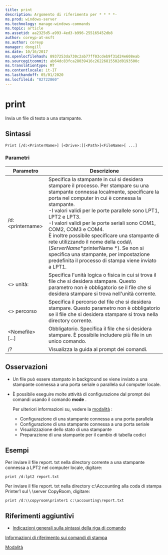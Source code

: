 ```yaml
---
title: print
description: Argomento di riferimento per * * * *-
ms.prod: windows-server
ms.technology: manage-windows-commands
ms.topic: article
ms.assetid: aa2325d5-a993-4ed3-b996-255165452db8
author: coreyp-at-msft
ms.author: coreyp
manager: dongill
ms.date: 10/16/2017
ms.openlocfilehash: 8937253da730c2ab77ff03cdeb9f31d24e608eab
ms.sourcegitcommit: ab64dc83fca28039416c26226815502d0193500c
ms.translationtype: MT
ms.contentlocale: it-IT
ms.lasthandoff: 05/01/2020
ms.locfileid: "82722860"
---
```

# <a name="print"></a>print



Invia un file di testo a una stampante.



## <a name="syntax"></a>Sintassi

```
Print [/d:<PrinterName>] [<Drive>:][<Path>]<FileName>[ ...]
```

### <a name="parameters"></a>Parametri

|Parametro|Descrizione|
|---------|-----------|
|/d:\<printername>|Specifica la stampante in cui si desidera stampare il processo. Per stampare su una stampante connessa localmente, specificare la porta nel computer in cui è connessa la stampante.</br>-I valori validi per le porte parallele sono LPT1, LPT2 e LPT3.</br>-I valori validi per le porte seriali sono COM1, COM2, COM3 e COM4.</br>È inoltre possibile specificare una stampante di rete utilizzando il nome della coda\\\\(*ServerName*\*printerName *). Se non si specifica una stampante, per impostazione predefinita il processo di stampa viene inviato a LPT1.|
|\<> unità:|Specifica l'unità logica o fisica in cui si trova il file che si desidera stampare. Questo parametro non è obbligatorio se il file che si desidera stampare si trova nell'unità corrente.|
|\<> percorso|Specifica il percorso del file che si desidera stampare. Questo parametro non è obbligatorio se il file che si desidera stampare si trova nella directory corrente.|
|\<Nomefile> [...]|Obbligatorio. Specifica il file che si desidera stampare. È possibile includere più file in un unico comando.|
|/?|Visualizza la guida al prompt dei comandi.|

## <a name="remarks"></a>Osservazioni

-   Un file può essere stampato in background se viene inviato a una stampante connessa a una porta seriale o parallela sul computer locale.
-   È possibile eseguire molte attività di configurazione dal prompt dei comandi usando il comando **mode** .

    Per ulteriori informazioni su, vedere la [modalità](mode.md) :  
    -   Configurazione di una stampante connessa a una porta parallela
    -   Configurazione di una stampante connessa a una porta seriale
    -   Visualizzazione dello stato di una stampante
    -   Preparazione di una stampante per il cambio di tabella codici

## <a name="examples"></a>Esempi

Per inviare il file report. txt nella directory corrente a una stampante connessa a LPT2 nel computer locale, digitare:
```
print /d:lpt2 report.txt
```
Per inviare il file report. txt nella directory c:\Accounting alla coda di stampa Printer1 sul \\ \\server CopyRoom, digitare:
```
print /d:\\copyroom\printer1 c:\accounting\report.txt 
```

## <a name="additional-references"></a>Riferimenti aggiuntivi

- [Indicazioni generali sulla sintassi della riga di comando](command-line-syntax-key.md)

[Informazioni di riferimento sui comandi di stampa](print-command-reference.md)

[Modalità](mode.md)